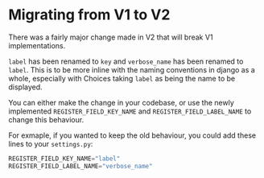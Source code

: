 # Migrating from V1 to V2

There was a fairly major change made in V2 that will break V1 implementations.

`label` has been renamed to `key` and `verbose_name` has been renamed to `label`.
This is to be more inline with the naming conventions in django as a whole,
especially with Choices taking `label` as being the name to be displayed.

You can either make the change in your codebase, or use the newly implemented `REGISTER_FIELD_KEY_NAME` and `REGISTER_FIELD_LABEL_NAME` to change this behaviour.

For exmaple, if you wanted to keep the old behaviour, you could add these lines to your `settings.py`:

``` python
REGISTER_FIELD_KEY_NAME="label"
REGISTER_FIELD_LABEL_NAME="verbose_name"
```
